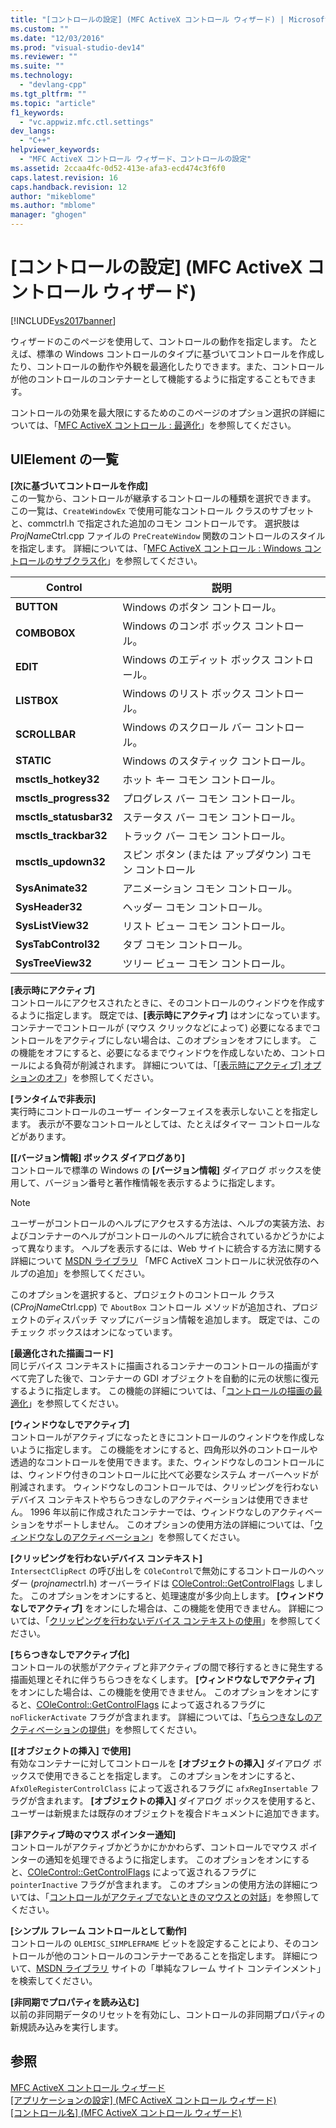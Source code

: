 ```yaml
---
title: "[コントロールの設定] (MFC ActiveX コントロール ウィザード) | Microsoft Docs"
ms.custom: ""
ms.date: "12/03/2016"
ms.prod: "visual-studio-dev14"
ms.reviewer: ""
ms.suite: ""
ms.technology: 
  - "devlang-cpp"
ms.tgt_pltfrm: ""
ms.topic: "article"
f1_keywords: 
  - "vc.appwiz.mfc.ctl.settings"
dev_langs: 
  - "C++"
helpviewer_keywords: 
  - "MFC ActiveX コントロール ウィザード、コントロールの設定"
ms.assetid: 2ccaa4fc-0d52-413e-afa3-ecd474c3f6f0
caps.latest.revision: 16
caps.handback.revision: 12
author: "mikeblome"
ms.author: "mblome"
manager: "ghogen"
---
```

# [コントロールの設定] (MFC ActiveX コントロール ウィザード)
[!INCLUDE[vs2017banner](../../assembler/inline/includes/vs2017banner.md)]

ウィザードのこのページを使用して、コントロールの動作を指定します。  たとえば、標準の Windows コントロールのタイプに基づいてコントロールを作成したり、コントロールの動作や外観を最適化したりできます。また、コントロールが他のコントロールのコンテナーとして機能するように指定することもできます。  
  
 コントロールの効果を最大限にするためのこのページのオプション選択の詳細については、「[MFC ActiveX コントロール : 最適化](../../mfc/mfc-activex-controls-optimization.md)」を参照してください。  
  
## UIElement の一覧  
 **\[次に基づいてコントロールを作成\]**  
 この一覧から、コントロールが継承するコントロールの種類を選択できます。  この一覧は、`CreateWindowEx` で使用可能なコントロール クラスのサブセットと、commctrl.h で指定された追加のコモン コントロールです。  選択肢は *ProjName*Ctrl.cpp ファイルの `PreCreateWindow` 関数のコントロールのスタイルを指定します。  詳細については、「[MFC ActiveX コントロール : Windows コントロールのサブクラス化](../../mfc/mfc-activex-controls-subclassing-a-windows-control.md)」を参照してください。  
  
|Control|説明|  
|-------------|--------|  
|**BUTTON**|Windows のボタン コントロール。|  
|**COMBOBOX**|Windows のコンボ ボックス コントロール。|  
|**EDIT**|Windows のエディット ボックス コントロール。|  
|**LISTBOX**|Windows のリスト ボックス コントロール。|  
|**SCROLLBAR**|Windows のスクロール バー コントロール。|  
|**STATIC**|Windows のスタティック コントロール。|  
|**msctls\_hotkey32**|ホット キー コモン コントロール。|  
|**msctls\_progress32**|プログレス バー コモン コントロール。|  
|**msctls\_statusbar32**|ステータス バー コモン コントロール。|  
|**msctls\_trackbar32**|トラック バー コモン コントロール。|  
|**msctls\_updown32**|スピン ボタン \(または アップダウン\) コモン コントロール|  
|**SysAnimate32**|アニメーション コモン コントロール。|  
|**SysHeader32**|ヘッダー コモン コントロール。|  
|**SysListView32**|リスト ビュー コモン コントロール。|  
|**SysTabControl32**|タブ コモン コントロール。|  
|**SysTreeView32**|ツリー ビュー コモン コントロール。|  
  
 **\[表示時にアクティブ\]**  
 コントロールにアクセスされたときに、そのコントロールのウィンドウを作成するように指定します。  既定では、**\[表示時にアクティブ\]** はオンになっています。  コンテナーでコントロールが \(マウス クリックなどによって\) 必要になるまでコントロールをアクティブにしない場合は、このオプションをオフにします。  この機能をオフにすると、必要になるまでウィンドウを作成しないため、コントロールによる負荷が削減されます。  詳細については、「[\[表示時にアクティブ\] オプションのオフ](../Topic/Turning%20off%20the%20Activate%20When%20Visible%20Option.md)」を参照してください。  
  
 **\[ランタイムで非表示\]**  
 実行時にコントロールのユーザー インターフェイスを表示しないことを指定します。  表示が不要なコントロールとしては、たとえばタイマー コントロールなどがあります。  
  
 **\[\[バージョン情報\] ボックス ダイアログあり\]**  
 コントロールで標準の Windows の **\[バージョン情報\]** ダイアログ ボックスを使用して、バージョン番号と著作権情報を表示するように指定します。  
  
> [!NOTE]
>  ユーザーがコントロールのヘルプにアクセスする方法は、ヘルプの実装方法、およびコンテナーのヘルプがコントロールのヘルプに統合されているかどうかによって異なります。  ヘルプを表示するには、Web サイトに統合する方法に関する詳細について [MSDN ライブラリ](http://go.microsoft.com/fwlink/?linkID=150542) 「MFC ActiveX コントロールに状況依存のヘルプの追加」を参照してください。  
  
 このオプションを選択すると、プロジェクトのコントロール クラス \(C*ProjName*Ctrl.cpp\) で `AboutBox` コントロール メソッドが追加され、プロジェクトのディスパッチ マップにバージョン情報を追加します。  既定では、このチェック ボックスはオンになっています。  
  
 **\[最適化された描画コード\]**  
 同じデバイス コンテキストに描画されるコンテナーのコントロールの描画がすべて完了した後で、コンテナーの GDI オブジェクトを自動的に元の状態に復元するように指定します。  この機能の詳細については、「[コントロールの描画の最適化](../../mfc/optimizing-control-drawing.md)」を参照してください。  
  
 **\[ウィンドウなしでアクティブ\]**  
 コントロールがアクティブになったときにコントロールのウィンドウを作成しないように指定します。  この機能をオンにすると、四角形以外のコントロールや透過的なコントロールを使用できます。また、ウィンドウなしのコントロールには、ウィンドウ付きのコントロールに比べて必要なシステム オーバーヘッドが削減されます。  ウィンドウなしのコントロールでは、クリッピングを行わないデバイス コンテキストやちらつきなしのアクティベーションは使用できません。  1996 年以前に作成されたコンテナーでは、ウィンドウなしのアクティベーションをサポートしません。  このオプションの使用方法の詳細については、「[ウィンドウなしのアクティベーション](../../mfc/providing-windowless-activation.md)」を参照してください。  
  
 **\[クリッピングを行わないデバイス コンテキスト\]**  
 `IntersectClipRect` の呼び出しを `COleControl`で無効にするコントロールのヘッダー \(*projname*ctrl.h\) オーバーライドは [COleControl::GetControlFlags](../Topic/COleControl::GetControlFlags.md) しました。  このオプションをオンにすると、処理速度が多少向上します。  **\[ウィンドウなしでアクティブ\]** をオンにした場合は、この機能を使用できません。  詳細については、「[クリッピングを行わないデバイス コンテキストの使用](../../mfc/using-an-unclipped-device-context.md)」を参照してください。  
  
 **\[ちらつきなしでアクティブ化\]**  
 コントロールの状態がアクティブと非アクティブの間で移行するときに発生する描画処理とそれに伴うちらつきをなくします。  **\[ウィンドウなしでアクティブ\]** をオンにした場合は、この機能を使用できません。  このオプションをオンにすると、[COleControl::GetControlFlags](../Topic/COleControl::GetControlFlags.md) によって返されるフラグに `noFlickerActivate` フラグが含まれます。  詳細については、「[ちらつきなしのアクティベーションの提供](../../mfc/providing-flicker-free-activation.md)」を参照してください。  
  
 **\[\[オブジェクトの挿入\] で使用\]**  
 有効なコンテナーに対してコントロールを **\[オブジェクトの挿入\]** ダイアログ ボックスで使用できることを指定します。  このオプションをオンにすると、`AfxOleRegisterControlClass` によって返されるフラグに `afxRegInsertable` フラグが含まれます。  **\[オブジェクトの挿入\]** ダイアログ ボックスを使用すると、ユーザーは新規または既存のオブジェクトを複合ドキュメントに追加できます。  
  
 **\[非アクティブ時のマウス ポインター通知\]**  
 コントロールがアクティブかどうかにかかわらず、コントロールでマウス ポインターの通知を処理できるように指定します。  このオプションをオンにすると、[COleControl::GetControlFlags](../Topic/COleControl::GetControlFlags.md) によって返されるフラグに `pointerInactive` フラグが含まれます。  このオプションの使用方法の詳細については、「[コントロールがアクティブでないときのマウスとの対話](../Topic/Providing%20Mouse%20Interaction%20While%20Inactive.md)」を参照してください。  
  
 **\[シンプル フレーム コントロールとして動作\]**  
 コントロールの `OLEMISC_SIMPLEFRAME` ビットを設定することにより、そのコントロールが他のコントロールのコンテナーであることを指定します。  詳細について、[MSDN ライブラリ](http://go.microsoft.com/fwlink/?linkID=150542) サイトの「単純なフレーム サイト コンテインメント」を検索してください。  
  
 **\[非同期でプロパティを読み込む\]**  
 以前の非同期データのリセットを有効にし、コントロールの非同期プロパティの新規読み込みを実行します。  
  
## 参照  
 [MFC ActiveX コントロール ウィザード](../../mfc/reference/mfc-activex-control-wizard.md)   
 [\[アプリケーションの設定\] \(MFC ActiveX コントロール ウィザード\)](../Topic/Application%20Settings,%20MFC%20ActiveX%20Control%20Wizard.md)   
 [\[コントロール名\] \(MFC ActiveX コントロール ウィザード\)](../Topic/Control%20Names,%20MFC%20ActiveX%20Control%20Wizard.md)